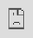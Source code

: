 <html> <head> <meta name="viewport" content="width=device-width, initial-scale=1.0, maximum-scale=1.0, user-scalable=0"> <title>Pre-Beta Signup</title> <style type="text/css"> html{ margin: 0; height: 100%; overflow: hidden; } iframe{ position: absolute; left:0; right:0; bottom:0; top:0; border:0; } </style> </head> <body> <iframe id="typeform-full" width="100%" height="100%" frameborder="0" allow="camera; microphone; autoplay; encrypted-media;" src="https://form.typeform.com/to/Au7AU3NT"></iframe> <script type="text/javascript" src="https://embed.typeform.com/embed.js"></script> </body> </html>

